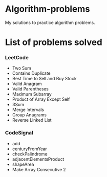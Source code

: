 # Algorithm-problems

My solutions to practice algorithm problems.

# List of problems solved

### LeetCode
- Two Sum
- Contains Duplicate
- Best Time to Sell and Buy Stock
- Valid Anagram
- Valid Parentheses
- Maximum Subarray
- Product of Array Except Self
- 3Sum
- Merge Intervals
- Group Anagrams
- Reverse Linked List

### CodeSignal
- add
- centuryFromYear
- checkPalindrome
- adjacentElementsProduct
- shapeArea
- Make Array Consecutive 2
